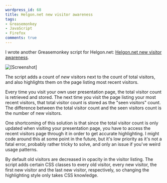 ```yaml
---
wordpress_id: 68
title: Helgon.net new visitor awareness
tags:
- Greasemonkey
- JavaScript
- Firefox
comments: true
---
```

I wrote another Greasemonkey script for Helgon.net: <a href="http://userscripts.org/scripts/show/5919">Helgon.net new visitor awareness</a>.

<p class="center"><img src="/uploads/gmhelgonvisitorawareness.png" alt="[Screenshot]" /></p>

<!--more-->

The script adds a count of <em>new</em> visitors next to the count of total visitors, and also highlights them on the page listing most recent visitors.

Every time you visit your own user presentation page, the total visitor count is retrieved and stored. The next time you visit the page listing your most recent visitors, that total visitor count is stored as the "seen visitors" count. The difference between the total visitor count and the seen visitors count is the number of new visitors.

One shortcoming of this solution is that since the total visitor count is only updated when visiting your presentation page, you have to access the recent visitors page through it in order to get accurate highlighting. I might code around this at some point in the future, but it's low priority as it's not a fatal error, probably rather tricky to solve, and only an issue if you've weird usage patterns.

By default old visitors are decreased in opacity in the visitor listing. The script adds certain CSS classes to every old visitor, every new visitor, the first new visitor and the last new visitor, respectively, so changing the highlighting style only takes CSS knowledge.
